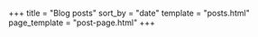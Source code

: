 +++
title = "Blog posts"
sort_by = "date"
template = "posts.html"
page_template = "post-page.html"
+++

